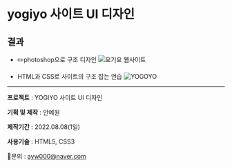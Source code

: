 # yogiyo 사이트 UI 디자인

## 결과

- :pencil2:photoshop으로 구조 디자인
![요기요 웹사이트](https://user-images.githubusercontent.com/91234758/231077555-5f4badd4-11ad-4767-8342-92e646ff8a94.png)

- HTML과 CSS로 사이트의 구조 잡는 연습
![YOGOYO](https://user-images.githubusercontent.com/91234758/231076503-21e203dd-07f9-434a-b412-1d244a797ec2.png)

---
**프로젝트** : YOGIYO 사이트 UI 디자인

**기획 및 제작** : 안예원

**제작기간** :  2022.08.08(1일)

**사용기술** : HTML5, CSS3

:e-mail:문의 : ayw000@naver.com
